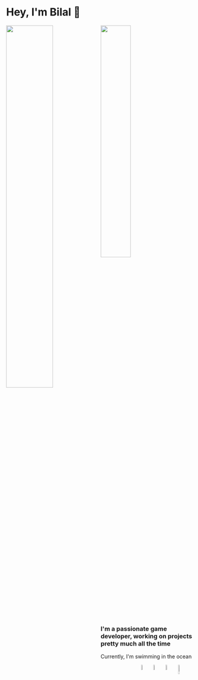 # Hey, I'm Bilal 👋

<img align="left" width="50%" src="https://github-readme-stats.vercel.app/api?username=Bilal-A-G&count_private=true&show_icons=true&theme=dark"/>
<img width="40%" src="https://github-readme-stats.vercel.app/api/top-langs/?username=Bilal-A-G&layout=compact&theme=dark"/>

&emsp;

### I'm a passionate game developer, working on projects pretty much all the time

Currently, I'm swimming in the ocean

<img width="8%" align="right" src="https://img.shields.io/badge/OpenGL-FFFFFF?style=for-the-badge&logo=opengl"/>
<img width="6%" align="right" src="https://img.shields.io/badge/c%23-%23239120.svg?style=for-the-badge&logo=c-sharp&logoColor=white"/>
<img width="6%" align="right" src="https://img.shields.io/badge/unity-%23000000.svg?style=for-the-badge&logo=unity&logoColor=white"/>
<img width="6%" align="right" src="https://img.shields.io/badge/C%2B%2B-00599C?style=for-the-badge&logo=c%2B%2B&logoColor=white"/>
